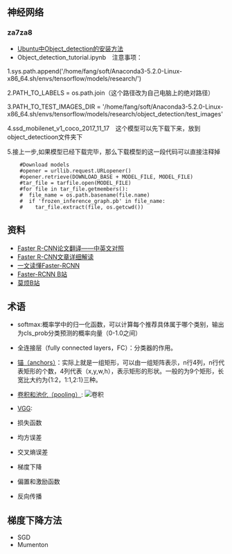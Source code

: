 ## 神经网络
### za7za8
- [Ubuntu中Object_detection的安装方法](https://blog.csdn.net/chenmaolin88/article/details/79371891)
- Object_detection_tutorial.ipynb　注意事项：

1.sys.path.append('/home/fang/soft/Anaconda3-5.2.0-Linux-x86_64.sh/envs/tensorflow/models/research/')

2.PATH_TO_LABELS = os.path.join（这个路径改为自己电脑上的绝对路径）

3.PATH_TO_TEST_IMAGES_DIR = '/home/fang/soft/Anaconda3-5.2.0-Linux-x86_64.sh/envs/tensorflow/models/research/object_detection/test_images'

4.ssd_mobilenet_v1_coco_2017_11_17　这个模型可以先下载下来，放到object_detectioon文件夹下

5.接上一步,如果模型已经下载完毕，那么下载模型的这一段代码可以直接注释掉

```shell
    #Download models
    #opener = urllib.request.URLopener()
    #opener.retrieve(DOWNLOAD_BASE + MODEL_FILE, MODEL_FILE)
    #tar_file = tarfile.open(MODEL_FILE)
    #for file in tar_file.getmembers():
    #  file_name = os.path.basename(file.name)
    #  if 'frozen_inference_graph.pb' in file_name:
    #    tar_file.extract(file, os.getcwd())
```
## 资料
- [Faster R-CNN论文翻译——中英文对照](http://noahsnail.com/2018/01/03/2018-01-03-Faster%20R-CNN%E8%AE%BA%E6%96%87%E7%BF%BB%E8%AF%91%E2%80%94%E2%80%94%E4%B8%AD%E8%8B%B1%E6%96%87%E5%AF%B9%E7%85%A7/)
- [Faster R-CNN文章详细解读](https://blog.csdn.net/liuxiaoheng1992/article/details/81843363)
- [一文读懂Faster-RCNN](https://zhuanlan.zhihu.com/p/31426458)
- [Faster-RCNN  B站](https://www.bilibili.com/video/av52033795?t=1432&p=3)
- [莫烦B站](https://www.bilibili.com/video/av16001891?t=612&p=22)
## 术语
- softmax:概率学中的归一化函数，可以计算每个推荐具体属于哪个类别，输出为cls_prob分类预测的概率向量（0-1.0之间）
- 全连接层（fully connected layers，FC）：分类器的作用。
- [锚（anchors）](https://blog.csdn.net/sinat_33486980/article/details/81099093)：实际上就是一组矩形，可以由一组矩阵表示，n行4列，n行代表矩形的个数，4列代表（x,y,w,h），表示矩形的形状。一般的为9个矩形，长宽比大约为{1:2，1:1,2:1}三种。

- [卷积和池化（pooling）](https://blog.csdn.net/qq_40525008/article/details/79964306):
![卷积](http://ufldl.stanford.edu/wiki/images/6/6c/Convolution_schematic.gif)
- [VGG](https://baike.baidu.com/item/VGG%20%E6%A8%A1%E5%9E%8B/22689655?fr=aladdin):
- 损失函数
- 均方误差
- 交叉熵误差
- 梯度下降
- 偏置和激励函数
- 反向传播
## 梯度下降方法
- SGD
- Mumenton
